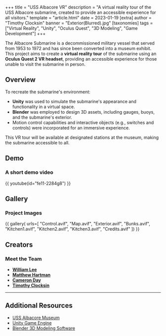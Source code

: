 +++
title = "USS Albacore VR"
description = "A virtual reality tour of the USS Albacore submarine, created to provide an accessible experience for all visitors."
template = "article.html"
date = 2023-01-19
[extra]
author = "Timothy Clocksin"
banner = "Exterior(Blurred).jpg"
[taxonomies]
tags = ["Virtual Reality", "Unity", "Oculus Quest", "3D Modeling", "Game Development"]
+++

The Albacore Submarine is a decommissioned military vessel that served from 1953 to 1972 and has since been converted into a museum exhibit. This project aims to create a **virtual reality tour** of the submarine using an **Oculus Quest 2 VR headset**, providing an accessible experience for those unable to visit the submarine in person.

## Overview

To recreate the submarine's environment:

- **Unity** was used to simulate the submarine's appearance and functionality in a virtual space.
- **Blender** was employed to design 3D assets, including gauges, buoys, and the submarine's exterior.
- Motion control capabilities and interactive objects (e.g., switches and controls) were incorporated for an immersive experience.

This VR tour will be available at designated stations at the museum, making the submarine accessible to all.

## Demo

### A short demo video

{{ youtube(id="fe11-2284g8") }}

## Gallery

### Project Images

{{ gallery(
    urls=[
        "Control.avif",
        "Map.avif",
        "Exterior.avif",
        "Bunks.avif",
        "Kitchen1.avif",
        "Kitchen2.avif",
        "Kitchen3.avif",
        "Credits.avif"
    ])
}}

## Creators

### Meet the Team

- **[William Lee](https://www.linkedin.com/in/william-lee-966985170/)**
- **[Matthew Hartman](https://www.linkedin.com/in/matthew-hartman-920b231a2/)**
- **[Cameron Day](https://www.linkedin.com/in/cameronday2000/)**
- **[Timothy Clocksin](https://www.linkedin.com/in/timothyclocksin/)**

---

## Additional Resources

- [USS Albacore Museum](https://ussalbacore.org)
- [Unity Game Engine](https://unity.com)
- [Blender 3D Modeling Software](https://blender.org)
